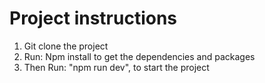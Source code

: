 <h1>Project instructions</h1>
<ol>
<li>Git clone the project</li>
<li>Run: Npm install to get the dependencies and packages</li>
<li>Then Run: "npm run dev", to start the project</li>
</ol>